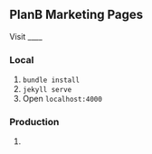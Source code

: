 PlanB Marketing Pages
----------------------

Visit ____

### Local
1. `bundle install`
2. `jekyll serve`
3. Open `localhost:4000`

### Production
1.

